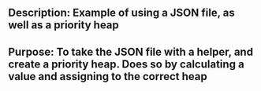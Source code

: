 ## Description: Example of using a JSON file, as well as a priority heap
## Purpose: To take the JSON file with a helper, and create a priority heap. Does so by calculating a value and assigning to the correct heap
